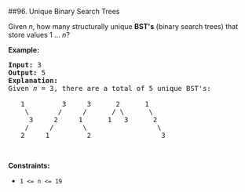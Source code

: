 ##96. Unique Binary Search Trees
<p>Given <em>n</em>, how many structurally unique <strong>BST&#39;s</strong> (binary search trees) that store values 1 ...&nbsp;<em>n</em>?</p>

<p><strong>Example:</strong></p>

<pre>
<strong>Input:</strong> 3
<strong>Output:</strong> 5
<strong>Explanation:
</strong>Given <em>n</em> = 3, there are a total of 5 unique BST&#39;s:

   1         3     3      2      1
    \       /     /      / \      \
     3     2     1      1   3      2
    /     /       \                 \
   2     1         2                 3
</pre>

<p>&nbsp;</p>
<p><strong>Constraints:</strong></p>

<ul>
	<li><code>1 &lt;= n &lt;= 19</code></li>
</ul>
